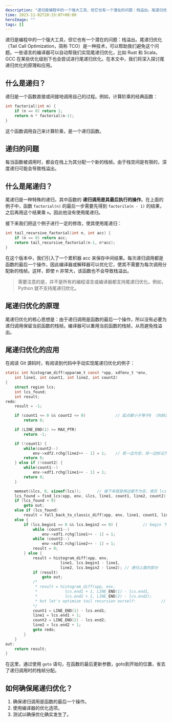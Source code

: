```yaml
---
description: "递归是编程中的一个强大工具，但它也有一个潜在的问题：栈溢出。尾递归优化（Tail Call Optimization，简称 TCO）是一种技术，可以帮助我们避免这个问题。在本文中，我们将深入探讨尾递归优化的原理和应用。"
time: 2023-11-02T20:33:07+08:00
heroImage: ""
tags: []
---
```


递归是编程中的一个强大工具，但它也有一个潜在的问题：栈溢出。尾递归优化（Tail Call Optimization，简称 TCO）是一种技术，可以帮助我们避免这个问题。一些语言的编译器可以自动帮我们实现尾递归优化，比如 Rust 和 Scala，GCC 在某些优化级别下也会尝试进行尾递归优化。在本文中，我们将深入探讨尾递归优化的原理和应用。

## 什么是递归？

递归是一个函数直接或间接地调用自己的过程。例如，计算阶乘的经典函数：

```c
int factorial(int n) {
    if (n == 0) return 1;
    return n * factorial(n-1);
}
```

这个函数调用自己来计算阶乘，是一个递归函数。

## 递归的问题

每当函数被调用时，都会在栈上为其分配一个新的栈帧。由于栈空间是有限的，深度递归可能会导致栈溢出。

## 什么是尾递归？

尾递归是一种特殊的递归，其中函数的 **递归调用是其最后执行的操作**。在上面的例子中，函数 `factorial(n)` 的最后一步需要先得到 `factorila(n - 1)` 的结果，之后再用这个结果乘 `n`。因此他没有使用尾递归。

接下来我们把这个例子进行一定的修改，使其使用尾递归：

```c
int tail_recursive_factorial(int n, int acc) {
    if (n == 0) return acc;
    return tail_recursive_factorial(n-1, n*acc);
}
```

在这个版本中，我们引入了一个累积器 acc 来保存中间结果。每次递归调用都是函数的最后一个操作，因此编译器或解释器可以优化它，使其不需要为每次调用分配新的栈帧。这样，即使 n 非常大，该函数也不会导致栈溢出。

> 需要注意的是，并不是所有的编程语言或编译器都支持尾递归优化。例如，Python 就不支持尾递归优化。

## 尾递归优化的原理

尾递归优化的核心思想是：由于递归调用是函数的最后一个操作，所以没有必要为递归调用保留当前函数的栈帧。编译器可以重用当前函数的栈帧，从而避免栈溢出。

## 尾递归优化的应用

在阅读 Git 源码时，有阅读到代码中手动实现尾递归优化的例子：

```c
static int histogram_diff(xpparam_t const *xpp, xdfenv_t *env,
	int line1, int count1, int line2, int count2)
{
	struct region lcs;
	int lcs_found;
	int result;
redo:
	result = -1;

	if (count1 <= 0 && count2 <= 0)				// 起点都小于等于0 （向前递归的出口）
		return 0;

	if (LINE_END(1) >= MAX_PTR)
		return -1;

	if (!count1) {
		while(count2--)
			env->xdf2.rchg[line2++ - 1] = 1;	// 若一边为空，另一边标记为新增
		return 0;
	} else if (!count2) {
		while(count1--)
			env->xdf1.rchg[line1++ - 1] = 1;
		return 0;
	}

	memset(&lcs, 0, sizeof(lcs));		// 接下来就是两边都不为空，填充 lcs
	lcs_found = find_lcs(xpp, env, &lcs, line1, count1, line2, count2);	// 返回 0 ， // 若返回 1 说明没有找到相同行，或是找到了匹配行，但是匹配行在 A 中出现超过 64 次
	if (lcs_found < 0)
		goto out;
	else if (lcs_found)
		result = fall_back_to_classic_diff(xpp, env, line1, count1, line2, count2);
	else {
		if (lcs.begin1 == 0 && lcs.begin2 == 0) {			// begin 下标从 1 开始，若为 0 即没找到公共子序列，把左右两边 line 全部标记为变化
			while (count1--)
				env->xdf1.rchg[line1++ - 1] = 1;
			while (count2--)
				env->xdf2.rchg[line2++ - 1] = 1;
			result = 0;
		} else {
			result = histogram_diff(xpp, env,
						line1, lcs.begin1 - line1,
						line2, lcs.begin2 - line2);	// 递归上面的部分
			if (result)
				goto out;
			/*
			 * result = histogram_diff(xpp, env,
			 *            lcs.end1 + 1, LINE_END(1) - lcs.end1,
			 *            lcs.end2 + 1, LINE_END(2) - lcs.end2);
			 * but let's optimize tail recursion ourself:			// 手动实现了尾递归优化
			*/
			count1 = LINE_END(1) - lcs.end1;
			line1 = lcs.end1 + 1;
			count2 = LINE_END(2) - lcs.end2;
			line2 = lcs.end2 + 1;
			goto redo;
		}
	}
out:
	return result;
}
```

在这里，通过使用 `goto` 语句，在函数的最后更新参数，goto到开始的位置，省去了递归调用时的栈帧分配。

## 如何确保尾递归优化？

1. 确保递归调用是函数的最后一个操作。
2. 使用编译器的优化选项。
3. 测试以确保优化确实发生了。
